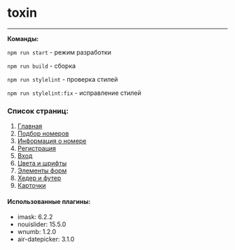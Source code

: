 # toxin

___
**Команды:**

`npm run start` - режим разработки

`npm run build` - сборка

`npm run stylelint` - проверка стилей

`npm run stylelint:fix` - исправление стилей

### Список страниц:

1. [Главная](https://hotel-toxin.vercel.app/landing-page.html)
2. [Подбор номеров](https://hotel-toxin.vercel.app/search-room.html)
3. [Информация о номере](https://hotel-toxin.vercel.app/room-details.html)
4. [Регистрация](https://hotel-toxin.vercel.app/registration.html)
5. [Вход](https://hotel-toxin.vercel.app/sign-in.html)
6. [Цвета и шрифты](https://hotel-toxin.vercel.app/colors-types.html)
7. [Элементы форм](https://hotel-toxin.vercel.app/form-elements.html)
8. [Хедер и футер](https://hotel-toxin.vercel.app/headers&footers.html)
8. [Карточки](https://hotel-toxin.vercel.app/cards.html)

#### Использованные плагины:

+ imask: 6.2.2
+ nouislider: 15.5.0
+ wnumb: 1.2.0
+ air-datepicker: 3.1.0
